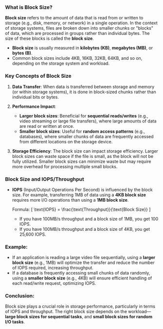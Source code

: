 ### **What is Block Size?**

**Block size** refers to the amount of data that is read from or written to storage (e.g., disk, memory, or network) in a single operation. In the context of storage systems, files are broken down into smaller chunks or "blocks" of data, which are processed in groups rather than individual bytes. The size of these blocks is called the **block size**.

- **Block size** is usually measured in **kilobytes (KB)**, **megabytes (MB)**, or **bytes (B)**.
- Common block sizes include 4KB, 16KB, 32KB, 64KB, and so on, depending on the storage system and workload.

### **Key Concepts of Block Size**

1. **Data Transfer**: When data is transferred between storage and memory (or within storage systems), it is done in block-sized chunks rather than individual bits or bytes.
   
2. **Performance Impact**:
   - **Larger block sizes**: Beneficial for **sequential reads/writes** (e.g., video streaming or large file transfers), where large amounts of data are read or written at once.
   - **Smaller block sizes**: Useful for **random access patterns** (e.g., databases), where smaller chunks of data are frequently accessed from different locations on the storage device.

3. **Storage Efficiency**: The block size can impact storage efficiency. Larger block sizes can waste space if the file is small, as the block will not be fully utilized. Smaller block sizes can minimize waste but may require more overhead for processing multiple small blocks.

### **Block Size and IOPS/Throughput**
- **IOPS** (Input/Output Operations Per Second) is influenced by the block size. For example, transferring 1MB of data using a **4KB block size** requires more I/O operations than using a **1MB block size**.
  
  Formula:
  \[
  \text{IOPS} = \frac{\text{Throughput}}{\text{Block Size}}
  \]
  - If you have 100MB/s throughput and a block size of 1MB, you get 100 IOPS.
  - If you have 100MB/s throughput and a block size of 4KB, you get 25,600 IOPS.

### **Example:**
- If an application is reading a large video file sequentially, using a **larger block size** (e.g., 1MB) will optimize the transfer and reduce the number of IOPS required, increasing throughput.
- If a database is frequently accessing small chunks of data randomly, using a **smaller block size** (e.g., 4KB) will ensure efficient handling of each read/write request, optimizing IOPS.

### **Conclusion:**
Block size plays a crucial role in storage performance, particularly in terms of IOPS and throughput. The right block size depends on the workload—**large block sizes for sequential tasks**, and **small block sizes for random I/O tasks**.
